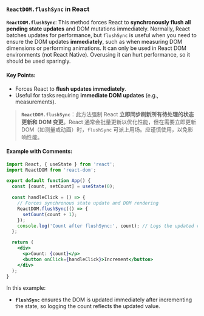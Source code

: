 ### `ReactDOM.flushSync` in React

**`ReactDOM.flushSync`**: This method forces React to **synchronously flush all pending state updates** and DOM mutations immediately. Normally, React batches updates for performance, but `flushSync` is useful when you need to ensure the DOM updates **immediately**, such as when measuring DOM dimensions or performing animations. It can only be used in React DOM environments (not React Native). Overusing it can hurt performance, so it should be used sparingly.

#### Key Points:
- Forces React to **flush updates immediately**.
- Useful for tasks requiring **immediate DOM updates** (e.g., measurements).

> **`ReactDOM.flushSync`**：此方法强制 React **立即同步刷新所有待处理的状态更新和 DOM 变更**。React 通常会批量更新以优化性能，但在需要立即更新 DOM（如测量或动画）时，`flushSync` 可派上用场。应谨慎使用，以免影响性能。

#### Example with Comments:

```jsx
import React, { useState } from 'react';
import ReactDOM from 'react-dom';

export default function App() {
  const [count, setCount] = useState(0);

  const handleClick = () => {
    // Forces synchronous state update and DOM rendering
    ReactDOM.flushSync(() => {
      setCount(count + 1);
    });
    console.log('Count after flushSync:', count); // Logs the updated value
  };

  return (
    <div>
      <p>Count: {count}</p>
      <button onClick={handleClick}>Increment</button>
    </div>
  );
}
```

In this example:
- **`flushSync`** ensures the DOM is updated immediately after incrementing the state, so logging the count reflects the updated value.